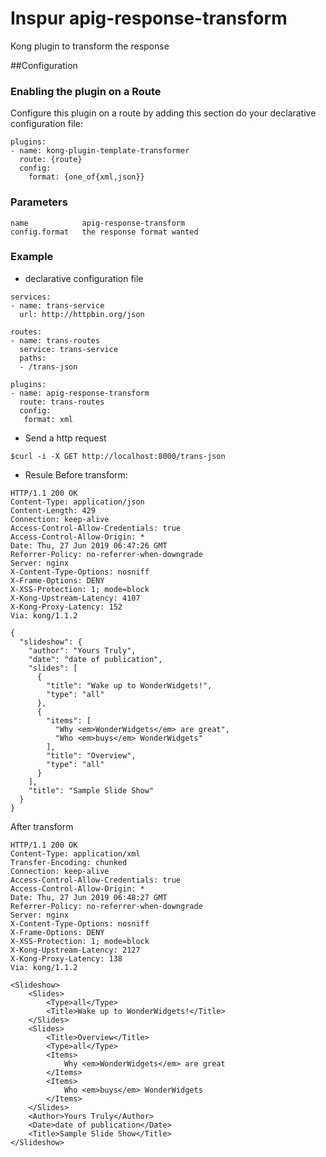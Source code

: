 # Inspur apig-response-transform
Kong plugin to transform the response

##Configuration
### Enabling the plugin on a Route
Configure this plugin on a route by adding this section do your declarative configuration file:

```
plugins:
- name: kong-plugin-template-transformer
  route: {route}
  config: 
    format: {one_of{xml,json}}
```

### Parameters

```
name            apig-response-transform
config.format   the response format wanted
```

### Example

- declarative configuration file

```
services:
- name: trans-service
  url: http://httpbin.org/json

routes:
- name: trans-routes
  service: trans-service
  paths:
  - /trans-json

plugins:
- name: apig-response-transform
  route: trans-routes
  config:
   format: xml
```

- Send a http request
```
$curl -i -X GET http://localhost:8000/trans-json
```

- Resule
Before transform:
```
HTTP/1.1 200 OK
Content-Type: application/json
Content-Length: 429
Connection: keep-alive
Access-Control-Allow-Credentials: true
Access-Control-Allow-Origin: *
Date: Thu, 27 Jun 2019 06:47:26 GMT
Referrer-Policy: no-referrer-when-downgrade
Server: nginx
X-Content-Type-Options: nosniff
X-Frame-Options: DENY
X-XSS-Protection: 1; mode=block
X-Kong-Upstream-Latency: 4107
X-Kong-Proxy-Latency: 152
Via: kong/1.1.2

{
  "slideshow": {
    "author": "Yours Truly", 
    "date": "date of publication", 
    "slides": [
      {
        "title": "Wake up to WonderWidgets!", 
        "type": "all"
      }, 
      {
        "items": [
          "Why <em>WonderWidgets</em> are great", 
          "Who <em>buys</em> WonderWidgets"
        ], 
        "title": "Overview", 
        "type": "all"
      }
    ], 
    "title": "Sample Slide Show"
  }
}
```
After transform

```
HTTP/1.1 200 OK
Content-Type: application/xml
Transfer-Encoding: chunked
Connection: keep-alive
Access-Control-Allow-Credentials: true
Access-Control-Allow-Origin: *
Date: Thu, 27 Jun 2019 06:48:27 GMT
Referrer-Policy: no-referrer-when-downgrade
Server: nginx
X-Content-Type-Options: nosniff
X-Frame-Options: DENY
X-XSS-Protection: 1; mode=block
X-Kong-Upstream-Latency: 2127
X-Kong-Proxy-Latency: 138
Via: kong/1.1.2

<Slideshow>
	<Slides>
		<Type>all</Type>
		<Title>Wake up to WonderWidgets!</Title>
	</Slides>
	<Slides>
 		<Title>Overview</Title>
		<Type>all</Type>
		<Items>
			Why <em>WonderWidgets</em> are great
 		</Items>
		<Items>
 			Who <em>buys</em> WonderWidgets
 		</Items>
 	</Slides>
 	<Author>Yours Truly</Author>
	<Date>date of publication</Date>
	<Title>Sample Slide Show</Title>
</Slideshow>
```
